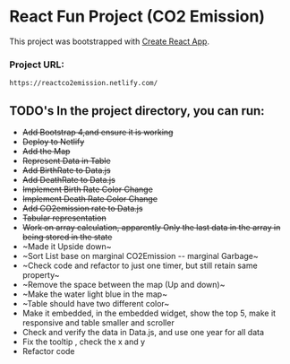 # React Fun Project (CO2 Emission)	
This project was bootstrapped with [Create React App](https://github.com/facebook/create-react-app).

### Project URL: 
    https://reactco2emission.netlify.com/

## TODO's	In the project directory, you can run:
* ~~Add Bootstrap 4,and ensure it is working~~	
* ~~Deploy to Netlify~~
* ~~Add the Map~~	
* ~~Represent Data in Table~~	
* ~~Add BirthRate to Data.js~~
* ~~Add DeathRate to Data.js~~ 
* ~~Implement Birth Rate Color Change~~	
* ~~Implement Death Rate Color Change~~
* ~~Add CO2emission rate to Data.js~~
* ~~Tabular representation~~
* ~~Work on array calculation, apparently Only the last data in the array in being stored in the state~~
* ~Made it Upside down~
* ~Sort List base on marginal CO2Emission -- marginal Garbage~
* ~Check code and refactor to just one timer, but still retain same property~
* ~Remove the space between the map (Up and down)~
* ~Make the water light blue in the map~
* ~Table should have two different color~
* Make it embedded, in the embedded widget, show the top 5, make it responsive and table smaller and scroller
* Check and verify the data in Data.js, and use one year for all data 
* Fix the tooltip , check the x and y
* Refactor code